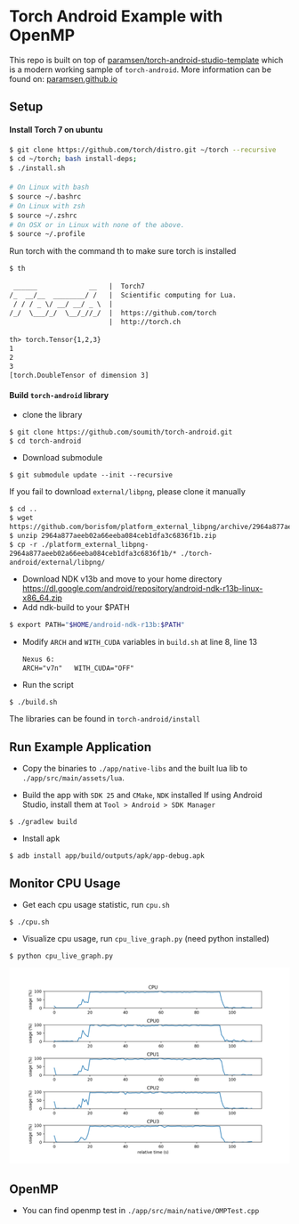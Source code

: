 # Torch Android Example with OpenMP

This repo is built on top of [paramsen/torch-android-studio-template](https://github.com/paramsen/torch-android-studio-template) which is a modern working sample of `torch-android`.
More information can be found on: [paramsen.github.io](https://paramsen.github.io/building-torch-android-01/)


## Setup

#### Install Torch 7 on ubuntu

```bash
$ git clone https://github.com/torch/distro.git ~/torch --recursive
$ cd ~/torch; bash install-deps;
$ ./install.sh

# On Linux with bash
$ source ~/.bashrc
# On Linux with zsh
$ source ~/.zshrc
# On OSX or in Linux with none of the above.
$ source ~/.profile
```

Run torch with the command th to make sure torch is installed
```
$ th

 ______             __   |  Torch7                                   
/_  __/__  ________/ /   |  Scientific computing for Lua.         
 / / / _ \/ __/ __/ _ \  |                                           
/_/  \___/_/  \__/_//_/  |  https://github.com/torch   
                         |  http://torch.ch            

th> torch.Tensor{1,2,3}
1
2
3
[torch.DoubleTensor of dimension 3]     
```

#### Build `torch-android` library
- clone the library
```
$ git clone https://github.com/soumith/torch-android.git
$ cd torch-android
```
- Download submodule
```
$ git submodule update --init --recursive
```
If you fail to download `external/libpng`, please clone it manually
```
$ cd ..
$ wget https://github.com/borisfom/platform_external_libpng/archive/2964a877aeeb02a66eeba084ceb1dfa3c6836f1b.zip
$ unzip 2964a877aeeb02a66eeba084ceb1dfa3c6836f1b.zip
$ cp -r ./platform_external_libpng-2964a877aeeb02a66eeba084ceb1dfa3c6836f1b/* ./torch-android/external/libpng/
```
- Download NDK v13b and move to your home directory
    https://dl.google.com/android/repository/android-ndk-r13b-linux-x86_64.zip
- Add ndk-build to your $PATH
```bash
$ export PATH="$HOME/android-ndk-r13b:$PATH"
```
- Modify `ARCH` and `WITH_CUDA` variables in `build.sh` at line 8, line 13
    ```
    Nexus 6:
    ARCH="v7n"   WITH_CUDA="OFF"
    ```
- Run the script
```
$ ./build.sh
```
The libraries can be found in `torch-android/install`

## Run Example Application

- Copy the binaries to `./app/native-libs` and the built lua lib to `./app/src/main/assets/lua`.

- Build the app with `SDK 25` and `CMake`, `NDK` installed
    If using Android Studio, install them at `Tool > Android > SDK Manager`
```
$ ./gradlew build
```
- Install apk
```
$ adb install app/build/outputs/apk/app-debug.apk
```

## Monitor CPU Usage

- Get each cpu usage statistic, run `cpu.sh`
```
$ ./cpu.sh
```

- Visualize cpu usage, run `cpu_live_graph.py` (need python installed)
```
$ python cpu_live_graph.py
```

![](cpu_monitor_output.png)

## OpenMP

- You can find openmp test in `./app/src/main/native/OMPTest.cpp`
